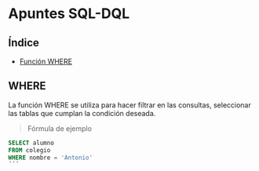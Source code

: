 # Apuntes SQL-DQL

## Índice
- [Función WHERE](#WHERE)


## WHERE
La función WHERE se utiliza para hacer filtrar en las consultas, seleccionar las tablas que cumplan la condición deseada.

 > Fórmula de ejemplo
 
 ```sql
 SELECT alumno 
 FROM colegio
 WHERE nombre = 'Antonio'
 ´´´

